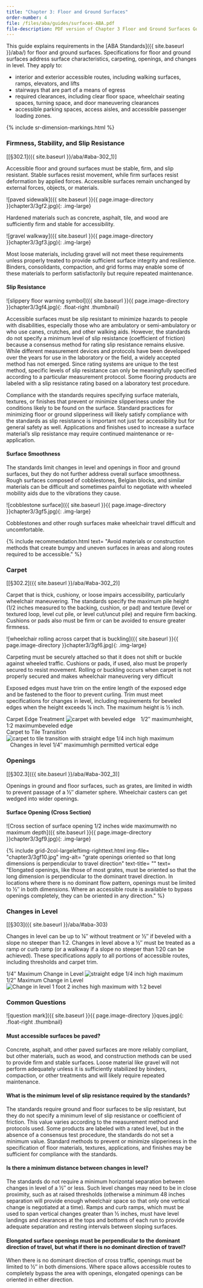 ```yaml
---
title: "Chapter 3: Floor and Ground Surfaces"
order-number: 4
file: /files/aba/guides/surfaces-ABA.pdf
file-description: PDF version of Chapter 3 Floor and Ground Surfaces Guide
---
```

This guide explains requirements in the [ABA Standards]({{ site.baseurl }}/aba/) for floor and ground surfaces. Specifications for floor and ground surfaces address surface characteristics, carpeting, openings, and changes in level.  They apply to:

-   interior and exterior accessible routes, including walking surfaces, ramps, elevators, and lifts
-   stairways that are part of a means of egress
-   required clearances, including clear floor space, wheelchair seating spaces, turning space, and door maneuvering clearances
-   accessible parking spaces, access aisles, and accessible passenger loading zones.

{% include sr-dimension-markings.html %}

### Firmness, Stability, and Slip Resistance

[[§302.1]({{ site.baseurl }}/aba/#aba-302_1)]

Accessible floor and ground surfaces must be stable, firm, and slip resistant.  Stable surfaces resist movement, while firm surfaces resist deformation by applied forces.  Accessible surfaces remain unchanged by external forces, objects, or materials.

![paved sidewalk]({{ site.baseurl }}{{ page.image-directory }}chapter3/3gf2.jpg){: .img-large}

<div class="img-large-caption">Hardened materials such as concrete, asphalt, tile, and wood are sufficiently firm and stable for accessibility.</div>

![gravel walkway]({{ site.baseurl }}{{ page.image-directory }}chapter3/3gf3.jpg){: .img-large}

<div class="img-large-caption">Most loose materials, including gravel will not meet these requirements unless properly treated to provide sufficient surface integrity and resilience.  Binders, consolidants, compaction, and grid forms may enable some of these materials to perform satisfactorily but require repeated maintenance.</div>

#### Slip Resistance

![slippery floor warning symbol]({{ site.baseurl }}{{ page.image-directory }}chapter3/3gf4.jpg){: .float-right .thumbnail}

Accessible surfaces must be slip resistant to minimize hazards to people with disabilities, especially those who are ambulatory or semi-ambulatory or who use canes, crutches, and other walking aids.  However, the standards do not specify a minimum level of slip resistance (coefficient of friction) because a consensus method for rating slip resistance remains elusive.  While different measurement devices and protocols have been developed over the years for use in the laboratory or the field, a widely accepted method has not emerged.  Since rating systems are unique to the test method, specific levels of slip resistance can only be meaningfully specified according to a particular measurement protocol.  Some flooring products are labeled with a slip resistance rating based on a laboratory test procedure.

Compliance with the standards requires specifying surface materials, textures, or finishes that prevent or minimize slipperiness under the conditions likely to be found on the surface.  Standard practices for minimizing floor or ground slipperiness will likely satisfy compliance with the standards as slip resistance is important not just for accessibility but for general safety as well.  Applications and finishes used to increase a surface material’s slip resistance may require continued maintenance or re-application. 

#### Surface Smoothness

The standards limit changes in level and openings in floor and ground surfaces, but they do not further address overall surface smoothness.  Rough surfaces composed of cobblestones, Belgian blocks, and similar materials can be difficult and sometimes painful to negotiate with wheeled mobility aids due to the vibrations they cause. 

![cobblestone surface]({{ site.baseurl }}{{ page.image-directory }}chapter3/3gf5.jpg){: .img-large}

<div class="img-large-caption">Cobblestones and other rough surfaces make wheelchair travel difficult and uncomfortable.</div>

{% include recommendation.html
text= "Avoid materials or construction methods that create bumpy and uneven surfaces in areas and along routes required to be accessible."
%}

### Carpet

[[§302.2]({{ site.baseurl }}/aba/#aba-302_2)]

Carpet that is thick, cushiony, or loose impairs accessibility, particularly wheelchair maneuvering.  The standards specify the maximum pile height (1/2 inches measured to the backing, cushion, or pad) and texture (level or textured loop, level cut pile, or level cut/uncut pile) and require firm backing.  Cushions or pads also must be firm or can be avoided to ensure greater firmness. 

![wheelchair rolling across carpet that is buckling]({{ site.baseurl }}{{ page.image-directory }}chapter3/3gf6.jpg){: .img-large}

<div class="img-large-caption">Carpeting must be securely attached so that it does not shift or buckle against wheeled traffic. Cushions or pads, if used, also must be properly secured to resist movement.  Rolling or buckling occurs when carpet is not properly secured and makes wheelchair maneuvering very difficult</div>
  
Exposed edges must have trim on the entire length of the exposed edge and be fastened to the floor to prevent curling.  Trim must meet specifications for changes in level, including requirements for beveled edges when the height exceeds ¼ inch.  The maximum height is ½ inch. 

<div class="grid-container">
  <div class="grid-row">
    <div class="tablet:grid-col">
      <span class="grid-line bold">Carpet Edge Treatment</span>
      <img class="img-full" src="{{ site.baseurl }}{{ page.image-directory }}chapter3/3gf7.jpg" alt="carpet with beveled edge">
      <span class="grid-line text-italic" style="padding: 10px;">1/2&Prime; maximumheight, 1:2 maximumbeveled edge</span>
    </div>
    <div class="tablet:grid-col">
      <span class="grid-line bold">Carpet to Tile Transition</span>
      <img class="img-full" src="{{ site.baseurl }}{{ page.image-directory }}chapter3/3gf8.jpg" alt="carpet to tile transition with straight edge 1/4 inch high maximum">
      <span class="grid-line text-italic" style="padding: 10px;">Changes in level 1/4&Prime; maximumhigh permitted vertical edge</span>
    </div>
  </div>
</div>

### Openings

[[§302.3]({{ site.baseurl }}/aba/#aba-302_3)]

Openings in ground and floor surfaces, such as grates, are limited in width to prevent passage of a ½&Prime; diameter sphere.  Wheelchair casters can get wedged into wider openings. 

#### Surface Opening (Cross Section)

![Cross section of surface opening 1/2 inches wide maximumwith no maximum depth]({{ site.baseurl }}{{ page.image-directory }}chapter3/3gf9.jpg){: .img-large}

{% include grid-2col-largeleftimg-righttext.html
img-file= "chapter3/3gf10.jpg"
img-alt= "grate openings oriented so that long dimensions is perpendicular to travel direction"
text-title= ""
text= "Elongated openings, like those of most grates, must be oriented so that the long dimension is perpendicular to the dominant travel direction.  In locations where there is no dominant flow pattern, openings must be limited to ½&Prime; in both dimensions.  Where an accessible route is available to bypass openings completely, they can be oriented in any direction."
%}

### Changes in Level

[[§303]({{ site.baseurl }}/aba/#aba-303)

Changes in level can be up to ¼&Prime; without treatment or ½&Prime; if beveled with a slope no steeper than 1:2.  Changes in level above a ½&Prime; must be treated as a ramp or curb ramp (or a walkway if a slope no steeper than 1:20 can be achieved).  These specifications apply to all portions of accessible routes, including thresholds and carpet trim.

<div class="grid-container">
  <div class="grid-row">
    <div class="tablet:grid-col">
      <span class="grid-line bold">1/4&Prime; Maximum Change in Level</span>
      <img class="img-full" src="{{ site.baseurl }}{{ page.image-directory }}chapter3/3gf11.jpg" alt="straight edge 1/4 inch high maximum">
    </div>
    <div class="tablet:grid-col">
      <span class="grid-line bold">1/2&Prime; Maximum Change in Level</span>
      <img class="img-full" src="{{ site.baseurl }}{{ page.image-directory }}chapter3/3gf12.jpg" alt="Change in level 1 foot 2 inches high maximum with 1:2 bevel">
    </div>
  </div>
</div>

### Common Questions

![question mark]({{ site.baseurl }}{{ page.image-directory }}ques.jpg){: .float-right .thumbnail}

#### Must accessible surfaces be paved?

Concrete, asphalt, and other paved surfaces are more reliably compliant, but other materials, such as wood, and construction methods can be used to provide firm and stable surfaces.  Loose material like gravel will not perform adequately unless it is sufficiently stabilized by binders, compaction, or other treatments and will likely require repeated maintenance. 

#### What is the minimum level of slip resistance required by the standards?

The standards require ground and floor surfaces to be slip resistant, but they do not specify a minimum level of slip resistance or coefficient of friction.  This value varies according to the measurement method and protocols used.  Some products are labeled with a rated level, but in the absence of a consensus test procedure, the standards do not set a minimum value.  Standard methods to prevent or minimize slipperiness in the specification of floor materials, textures, applications, and finishes may be sufficient for compliance with the standards. 

#### Is there a minimum distance between changes in level?

The standards do not require a minimum horizontal separation between changes in level of a ½&Prime; or less. Such level changes may need to be in close proximity, such as at raised thresholds (otherwise a minimum 48 inches separation will provide enough wheelchair space so that only one vertical change is negotiated at a time). Ramps and curb ramps, which must be used to span vertical changes greater than ½ inches, must have level landings and clearances at the tops and bottoms of each run to provide adequate separation and resting intervals between sloping surfaces. 

#### Elongated surface openings must be perpendicular to the dominant direction of travel, but what if there is no dominant direction of travel?

When there is no dominant direction of cross traffic, openings must be limited to ½&Prime; in both dimensions. Where space allows accessible routes to completely bypass the area with openings, elongated openings can be oriented in either direction.
